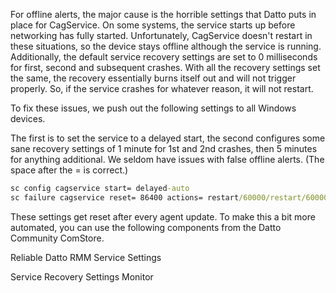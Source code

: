 For offline alerts, the major cause is the horrible settings that Datto puts in place for CagService. 
On some systems, the service starts up before networking has fully started. 
Unfortunately, CagService doesn't restart in these situations, so the device stays offline although the service is running. 
Additionally, the default service recovery settings are set to 0 milliseconds for first, second and subsequent crashes. 
With all the recovery settings set the same, the recovery essentially burns itself out and will not trigger properly. 
So, if the service crashes for whatever reason, it will not restart.

To fix these issues, we push out the following settings to all Windows devices. 

The first is to set the service to a delayed start, the second configures some sane recovery settings of 1 minute for 1st and 2nd crashes, then 5 minutes for anything additional. 
We seldom have issues with false offline alerts. (The space after the = is correct.)

```bat
sc config cagservice start= delayed-auto
sc failure cagservice reset= 86400 actions= restart/60000/restart/60000/restart/300000
```

These settings get reset after every agent update. To make this a bit more automated, you can use the following components from the Datto Community ComStore.

Reliable Datto RMM Service Settings

Service Recovery Settings Monitor

